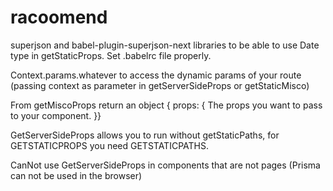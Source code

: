 # racoomend

superjson and babel-plugin-superjson-next libraries to be able to use Date type in getStaticProps.
Set .babelrc file properly.

Context.params.whatever to access the dynamic params of your route (passing context as parameter in getServerSideProps or getStaticMisco)

From getMiscoProps return an object { props: { The props you want to pass to your component. }}

GetServerSideProps allows you to run without getStaticPaths, for GETSTATICPROPS you need GETSTATICPATHS.

CanNot use GetServerSideProps in components that are not pages (Prisma can not be used in the browser)
